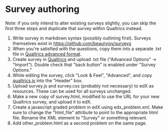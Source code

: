 # Survey authoring
Note: if you only intend to alter existing surveys slightly, you can skip the first three steps and duplicate that survey within Qualtrics instead.
1. Write survey in markdown syntax (possibly outlining first). Surveys themselves exist in https://github.com/beautyjoy/surveys
2. When you're satisfied with the questions, copy them into a separate .txt file in [Qualtrics advanced format](http://www.qualtrics.com/university/researchsuite/advanced-building/advanced-options-drop-down/import-and-export-surveys/).
3. Create survey in [Qualtrics](https://berkeley.qualtrics.com) and upload .txt file ("Advanced Options" -> "Import"). Double check that "back button" is enabled under "Survey Options."
4. While editing the survey, click "Look & Feel", "Advanced", and copy [qualtrics.js](https://github.com/beautyjoy/llab-to-edx/blob/master/edx-js-problem/qualtrics.js) into the "Header" box.
5. Upload survey.js and survey.css (probably not necessary) to edX as resources. These can be used for all surveys unchanged.
6. Make a new copy of survey.html, modified to use the URL for your new Qualtrics survey, and upload it to edX.
7. Create a javascript graded problem in edX using edx_problem.xml. Make sure to change the "html_file" attribute to point to the appropriate html file. Rename the XML element to "Survey" or something relevant.
8. Add other_problem.html as a second problem on the same page.
